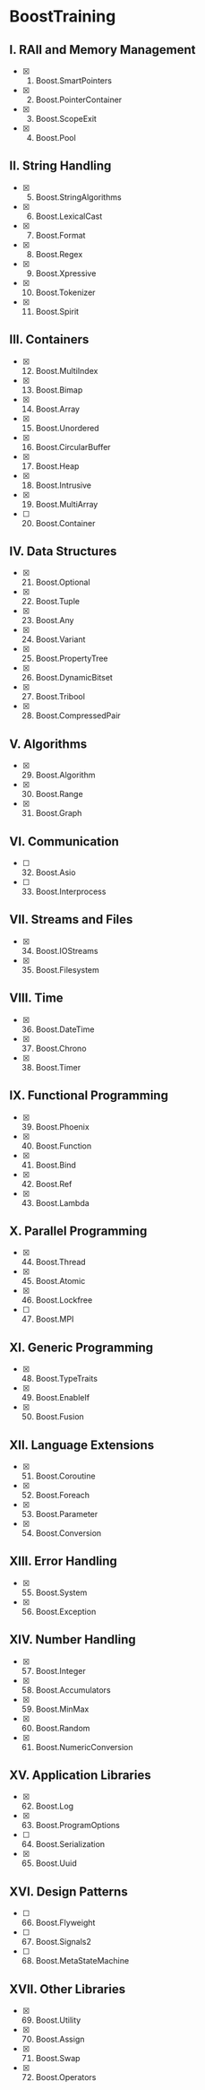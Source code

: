 # BoostTraining

## I. RAII and Memory Management
* [x] 1. Boost.SmartPointers
* [x] 2. Boost.PointerContainer
* [x] 3. Boost.ScopeExit
* [x] 4. Boost.Pool

## II. String Handling

* [x] 5. Boost.StringAlgorithms
* [x] 6. Boost.LexicalCast
* [x] 7. Boost.Format
* [x] 8. Boost.Regex
* [x] 9. Boost.Xpressive
* [x] 10. Boost.Tokenizer
* [x] 11. Boost.Spirit

## III. Containers

* [x] 12. Boost.MultiIndex
* [x] 13. Boost.Bimap
* [x] 14. Boost.Array
* [x] 15. Boost.Unordered
* [x] 16. Boost.CircularBuffer
* [x] 17. Boost.Heap
* [x] 18. Boost.Intrusive
* [x] 19. Boost.MultiArray
* [ ] 20. Boost.Container

## IV. Data Structures

* [x] 21. Boost.Optional
* [x] 22. Boost.Tuple
* [x] 23. Boost.Any
* [x] 24. Boost.Variant
* [x] 25. Boost.PropertyTree
* [x] 26. Boost.DynamicBitset
* [x] 27. Boost.Tribool
* [x] 28. Boost.CompressedPair

## V. Algorithms

* [x] 29. Boost.Algorithm
* [x] 30. Boost.Range
* [x] 31. Boost.Graph

## VI. Communication

* [ ] 32. Boost.Asio
* [ ] 33. Boost.Interprocess

## VII. Streams and Files

* [x] 34. Boost.IOStreams
* [x] 35. Boost.Filesystem

## VIII. Time

* [x] 36. Boost.DateTime
* [x] 37. Boost.Chrono
* [x] 38. Boost.Timer

## IX. Functional Programming

* [x] 39. Boost.Phoenix
* [x] 40. Boost.Function
* [x] 41. Boost.Bind
* [x] 42. Boost.Ref
* [x] 43. Boost.Lambda

## X. Parallel Programming

* [x] 44. Boost.Thread
* [x] 45. Boost.Atomic
* [x] 46. Boost.Lockfree
* [ ] 47. Boost.MPI

## XI. Generic Programming

* [x] 48. Boost.TypeTraits
* [x] 49. Boost.EnableIf
* [x] 50. Boost.Fusion

## XII. Language Extensions

* [x] 51. Boost.Coroutine
* [x] 52. Boost.Foreach
* [x] 53. Boost.Parameter
* [x] 54. Boost.Conversion

## XIII. Error Handling

* [x] 55. Boost.System
* [x] 56. Boost.Exception

## XIV. Number Handling

* [x] 57. Boost.Integer
* [x] 58. Boost.Accumulators
* [x] 59. Boost.MinMax
* [x] 60. Boost.Random
* [x] 61. Boost.NumericConversion

## XV. Application Libraries

* [x] 62. Boost.Log
* [x] 63. Boost.ProgramOptions
* [ ] 64. Boost.Serialization
* [x] 65. Boost.Uuid

## XVI. Design Patterns

* [ ] 66. Boost.Flyweight
* [ ] 67. Boost.Signals2
* [ ] 68. Boost.MetaStateMachine

## XVII. Other Libraries

* [x] 69. Boost.Utility
* [x] 70. Boost.Assign
* [x] 71. Boost.Swap
* [x] 72. Boost.Operators
